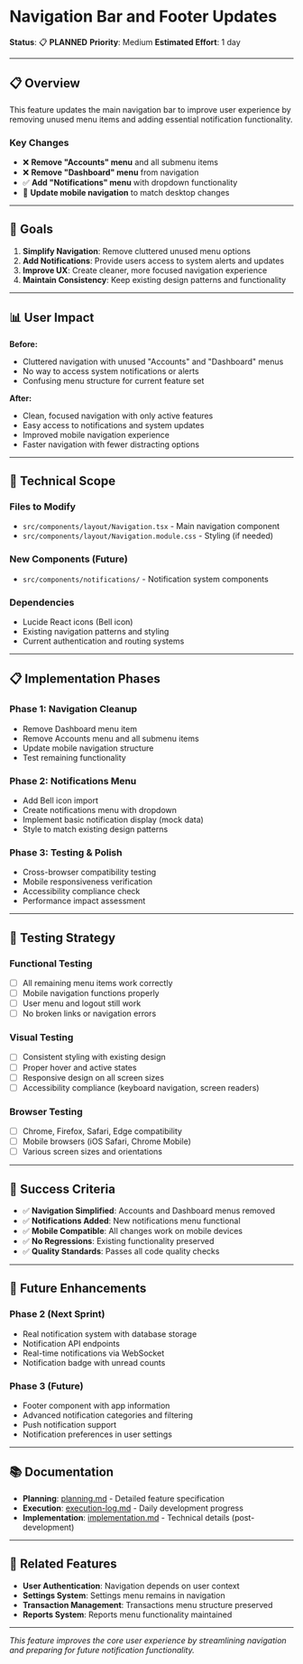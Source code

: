 # Navigation Bar and Footer Updates

**Status**: 📋 **PLANNED**
**Priority**: Medium
**Estimated Effort**: 1 day

---

## 📋 **Overview**

This feature updates the main navigation bar to improve user experience by removing unused menu items and adding essential notification functionality.

### **Key Changes**
- ❌ **Remove "Accounts" menu** and all submenu items
- ❌ **Remove "Dashboard" menu** from navigation
- ✅ **Add "Notifications" menu** with dropdown functionality
- 🔄 **Update mobile navigation** to match desktop changes

---

## 🎯 **Goals**

1. **Simplify Navigation**: Remove cluttered unused menu options
2. **Add Notifications**: Provide users access to system alerts and updates
3. **Improve UX**: Create cleaner, more focused navigation experience
4. **Maintain Consistency**: Keep existing design patterns and functionality

---

## 📊 **User Impact**

**Before:**
- Cluttered navigation with unused "Accounts" and "Dashboard" menus
- No way to access system notifications or alerts
- Confusing menu structure for current feature set

**After:**
- Clean, focused navigation with only active features
- Easy access to notifications and system updates
- Improved mobile navigation experience
- Faster navigation with fewer distracting options

---

## 🔧 **Technical Scope**

### **Files to Modify**
- `src/components/layout/Navigation.tsx` - Main navigation component
- `src/components/layout/Navigation.module.css` - Styling (if needed)

### **New Components** (Future)
- `src/components/notifications/` - Notification system components

### **Dependencies**
- Lucide React icons (Bell icon)
- Existing navigation patterns and styling
- Current authentication and routing systems

---

## 📋 **Implementation Phases**

### **Phase 1: Navigation Cleanup**
- Remove Dashboard menu item
- Remove Accounts menu and all submenu items
- Update mobile navigation structure
- Test remaining functionality

### **Phase 2: Notifications Menu**
- Add Bell icon import
- Create notifications menu with dropdown
- Implement basic notification display (mock data)
- Style to match existing design patterns

### **Phase 3: Testing & Polish**
- Cross-browser compatibility testing
- Mobile responsiveness verification
- Accessibility compliance check
- Performance impact assessment

---

## 🧪 **Testing Strategy**

### **Functional Testing**
- [ ] All remaining menu items work correctly
- [ ] Mobile navigation functions properly
- [ ] User menu and logout still work
- [ ] No broken links or navigation errors

### **Visual Testing**
- [ ] Consistent styling with existing design
- [ ] Proper hover and active states
- [ ] Responsive design on all screen sizes
- [ ] Accessibility compliance (keyboard navigation, screen readers)

### **Browser Testing**
- [ ] Chrome, Firefox, Safari, Edge compatibility
- [ ] Mobile browsers (iOS Safari, Chrome Mobile)
- [ ] Various screen sizes and orientations

---

## 🚀 **Success Criteria**

- ✅ **Navigation Simplified**: Accounts and Dashboard menus removed
- ✅ **Notifications Added**: New notifications menu functional
- ✅ **Mobile Compatible**: All changes work on mobile devices
- ✅ **No Regressions**: Existing functionality preserved
- ✅ **Quality Standards**: Passes all code quality checks

---

## 🔮 **Future Enhancements**

### **Phase 2 (Next Sprint)**
- Real notification system with database storage
- Notification API endpoints
- Real-time notifications via WebSocket
- Notification badge with unread counts

### **Phase 3 (Future)**
- Footer component with app information
- Advanced notification categories and filtering
- Push notification support
- Notification preferences in user settings

---

## 📚 **Documentation**

- **Planning**: [planning.md](./planning.md) - Detailed feature specification
- **Execution**: [execution-log.md](./execution-log.md) - Daily development progress
- **Implementation**: [implementation.md](./implementation.md) - Technical details (post-development)

---

## 🔗 **Related Features**

- **User Authentication**: Navigation depends on user context
- **Settings System**: Settings menu remains in navigation
- **Transaction Management**: Transactions menu structure preserved
- **Reports System**: Reports menu functionality maintained

---

*This feature improves the core user experience by streamlining navigation and preparing for future notification functionality.*
